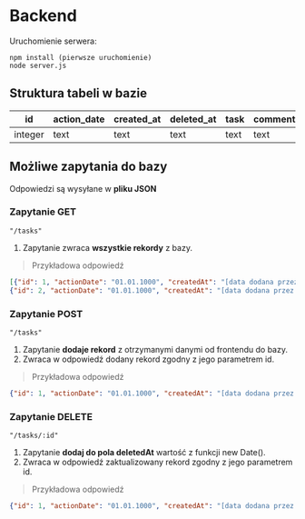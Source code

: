 # Backend
Uruchomienie serwera:
```
npm install (pierwsze uruchomienie)
node server.js
```

## Struktura tabeli w bazie
| id  | action_date | created_at | deleted_at | task | comment | expense | quantity | metal_type | origin |
| --- | ----------- | ---------- | ---------- | ---- | ------- | ------- | -------- | ---------- | ------ |
| integer | text | text | text | text | text | integer | integer | text | text |

## Możliwe zapytania do bazy

Odpowiedzi są wysyłane w **pliku JSON**

### Zapytanie GET
`"/tasks"`

1. Zapytanie zwraca **wszystkie rekordy** z bazy.

>Przykładowa odpowiedź
```json
[{"id": 1, "actionDate": "01.01.1000", "createdAt": "[data dodana przez zapytanie POST]", "deletedAt": "[data dodana przez zaptanie DELETE]", "task": "zakup", "comment": "","expense": 0,"quantity": 0,"metalType": "stalowy"},
{"id": 2, "actionDate": "01.01.1000", "createdAt": "[data dodana przez zapytanie POST]", "deletedAt": "", "task": "zakup", "comment": "","expense": 0,"quantity": 0,"metalType": "stalowy"}]
```
### Zapytanie POST
`"/tasks"`

1. Zapytanie **dodaje rekord** z otrzymanymi danymi od frontendu do bazy.
2. Zwraca w odpowiedź dodany rekord zgodny z jego parametrem id.

>Przykładowa odpowiedź
```json
{"id": 1, "actionDate": "01.01.1000", "createdAt": "[data dodana przez zapytanie POST]", "deletedAt": "", "task": "zakup", "comment": "","expense": 0,"quantity": 0,"metalType": "stalowy"}
```
### Zapytanie DELETE
`"/tasks/:id"`

1. Zapytanie **dodaj do pola deletedAt** wartość z funkcji new Date().
2. Zwraca w odpowiedź zaktualizowany rekord zgodny z jego parametrem id.

>Przykładowa odpowiedź
```json
{"id": 1, "actionDate": "01.01.1000", "createdAt": "[data dodana przez zapytanie POST]", "deletedAt": "[data dodana przez zaptanie DELETE]", "task": "zakup", "comment": "","expense": 0,"quantity": 0,"metalType": "stalowy"}
```

